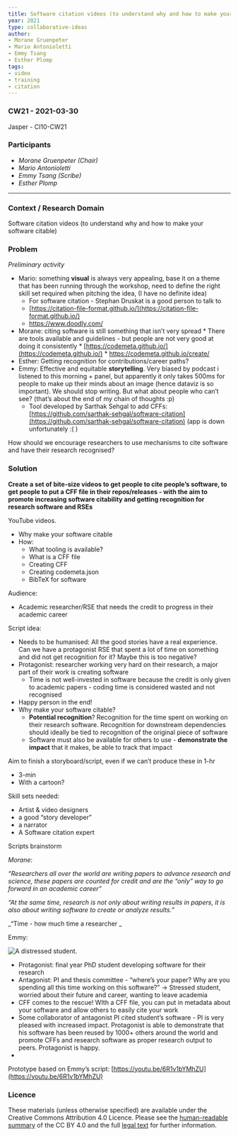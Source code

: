 ```yaml
---
title: Software citation videos (to understand why and how to make your software citable)
year: 2021
type: collaborative-ideas
author:
- Morane Gruenpeter
- Mario Antonioletti
- Emmy Tsang
- Esther Plomp
tags:
- video
- training
- citation
---
```

### CW21 - 2021-03-30

Jasper - CI10-CW21


### **Participants**

*   _Morane Gruenpeter (Chair)_
*   _Mario Antonioletti_
*   _Emmy Tsang (Scribe)_
*   _Esther Plomp_

---


### **Context / Research Domain**

Software citation videos (to understand why and how to make your software citable)


### **Problem**


_Preliminary activity_

*   Mario: something **visual** is always very appealing, base it on a theme that has been running through the workshop, need to define the right skill set required when pitching the idea, (I have no definite idea)
    *   For software citation - Stephan Druskat is a good person to talk to
    *   [https://citation-file-format.github.io/](https://citation-file-format.github.io/)
    *   https://www.doodly.com/
*    Morane: citing software is still something that isn’t very spread 
    *   There are tools available and guidelines - but people are not very good at doing it consistently
    *   [https://codemeta.github.io/](https://codemeta.github.io/)
    *   https://codemeta.github.io/create/
*   Esther: Getting recognition for contributions/career paths? 
*   Emmy: Effective and equitable **storytelling**. Very biased by podcast i listened to this morning + panel, but apparently it only takes 500ms for people to make up their minds about an image (hence dataviz is so important). We should stop writing. But what about people who can’t see? (that’s about the end of my chain of thoughts :p)
    *   Tool developed by Sarthak Sehgal to add CFFs: [https://github.com/sarthak-sehgal/software-citation](https://github.com/sarthak-sehgal/software-citation) (app is down unfortunately :( )

How should we encourage researchers to use mechanisms to cite software and have their research recognised? 


### **Solution**

**Create a set of bite-size videos to get people to cite people’s software, to get people to put a CFF file in their repos/releases - with the aim to promote increasing software citability and getting recognition for research software and RSEs**

YouTube videos.

*   Why make your software citable
*   How:
    *   What tooling is available?
    *   What is a CFF file
    *   Creating CFF 
    *   Creating codemeta.json
    *   BibTeX for software

Audience:

*   Academic researcher/RSE that needs the credit to progress in their academic career

Script idea:

*   Needs to be humanised: All the good stories have a real experience. Can we have a protagonist RSE that spent a lot of time on something and did not get recognition for it? Maybe this is too negative?
*   Protagonist: researcher working very hard on their research, a major part of their work is creating software 
    *   Time is not well-invested in software because the credit is only given to academic papers - coding time is considered wasted and not recognised 
*   Happy person in the end!
*   Why make your software citable?
    *   **Potential recognition**? Recognition for the time spent on working on their research software. Recognition for downstream dependencies should ideally be tied to recognition of the original piece of software
    *   Software must also be available for others to use - **demonstrate the impact** that it makes, be able to track that impact

Aim to finish a storyboard/script, even if we can’t produce these in 1-hr

*   3-min
*   With a cartoon?

Skill sets needed: 

*   Artist & video designers
*   a good “story developer”
*   a narrator
*   A Software citation expert

Scripts brainstorm

_Morane:_

_“Researchers all over the world are writing papers to advance research and science, these papers are counted for credit and are the “only” way to go forward in an academic career”_

_“At the same time, research is not only about writing results in papers, it is also about writing software to create or analyze results.”_

_“Time - how much time a researcher _

Emmy:

![A distressed student.](../images/student.jpg)

*   Protagonist: final year PhD student developing software for their research 
*   Antagonist: PI and thesis committee - “where’s your paper? Why are you spending all this time working on this software?” -> Stressed student, worried about their future and career, wanting to leave academia
*   CFF comes to the rescue! WIth a CFF file, you can put in metadata about your software and allow others to easily cite your work
*   Some collaborator of antagonist PI cited student’s software - PI is very pleased with increased impact. Protagonist is able to demonstrate that his software has been reused by 1000+ others around the world and promote CFFs and research software as proper research output to peers. Protagonist is happy.
*   

Prototype based on Emmy’s script: [https://youtu.be/6R1v1bYMhZU](https://youtu.be/6R1v1bYMhZU) 


### Licence

These materials (unless otherwise specified) are available under the Creative Commons Attribution 4.0 Licence. Please see the [human-readable summary](https://creativecommons.org/licenses/by/4.0/) of the CC BY 4.0 and the full [legal text](https://creativecommons.org/licenses/by/4.0/legalcode) for further information. 


